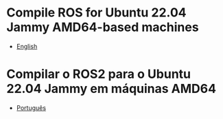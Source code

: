 # Compile ROS for Ubuntu 22.04 Jammy AMD64-based machines

- [English](./compiling-for-amd64-based-systems-en.md)

# Compilar o ROS2 para o Ubuntu 22.04 Jammy em máquinas AMD64

- [Português](./compiling-for-amd64-based-systems-ptbr.md)
